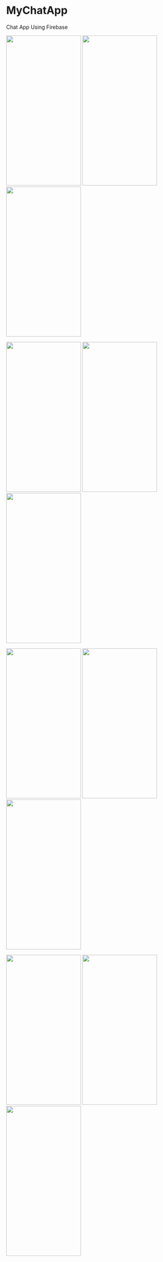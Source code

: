 # MyChatApp
Chat App Using Firebase
<p>
  
<img src="https://user-images.githubusercontent.com/42890838/101646143-2742f080-3a5d-11eb-8e55-3d1a1bd470e1.jpeg" height ="400px" width="200px">
  
<img src="https://user-images.githubusercontent.com/42890838/101646221-43df2880-3a5d-11eb-91f2-3c3375a023ac.jpeg" height ="400px" width="200px">

<img src="https://user-images.githubusercontent.com/42890838/101646238-4772af80-3a5d-11eb-8919-14dc4ad16e17.jpeg" height ="400px" width="200px">

</p>

<p>
  
<img src="https://user-images.githubusercontent.com/42890838/101646236-4772af80-3a5d-11eb-9e2d-1fb79009f44d.jpeg" height ="400px" width="200px">
  
<img src="https://user-images.githubusercontent.com/42890838/101646234-46da1900-3a5d-11eb-91cf-f5fd9aa6af1e.jpeg" height ="400px" width="200px">

<img src="https://user-images.githubusercontent.com/42890838/101646171-2f029500-3a5d-11eb-902c-75da6028caa9.jpeg" height ="400px" width="200px">

</p>

<p>
  
<img src="https://user-images.githubusercontent.com/42890838/101646160-2c07a480-3a5d-11eb-8150-92b63f896426.jpeg" height ="400px" width="200px">
  
<img src="https://user-images.githubusercontent.com/42890838/101646147-28741d80-3a5d-11eb-8c6a-c1fa3e14c43f.jpeg" height ="400px" width="200px">

<img src="https://user-images.githubusercontent.com/42890838/101646224-45105580-3a5d-11eb-8d5a-0a500944d107.jpeg" height ="400px" width="200px">

</p>

<p>
  
<img src="https://user-images.githubusercontent.com/42890838/101646233-46da1900-3a5d-11eb-8013-221977d43df7.jpeg" height ="400px" width="200px">
  
<img src="https://user-images.githubusercontent.com/42890838/101646229-45a8ec00-3a5d-11eb-8b07-2846738696bf.jpeg" height ="400px" width="200px">

<img src="https://user-images.githubusercontent.com/42890838/101646230-46418280-3a5d-11eb-886c-af9f9ba6044a.jpeg" height ="400px" width="200px">

</p>

